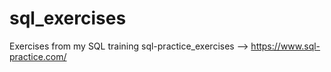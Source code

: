 # sql_exercises
Exercises from my SQL training
sql-practice_exercises --> https://www.sql-practice.com/
